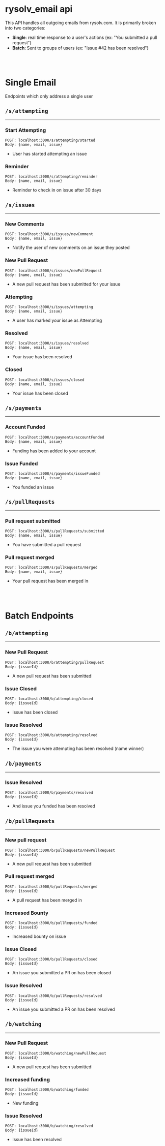 # rysolv_email api

This API handles all outgoing emails from rysolv.com. It is primarily broken into two categories:

-   <b>Single</b>: real time response to a user's actions (ex: "You submitted a pull request")
-   <b>Batch</b>: Sent to groups of users (ex: "Issue #42 has been resolved")

<br>
<br>

# Single Email

Endpoints which only address a single user

## `/s/attempting`

<hr>

### Start Attempting

```
POST: localhost:3000/s/attempting/started
Body: {name, email, issue}
```

-   User has started attempting an issue

### Reminder

```
POST: localhost:3000/s/attempting/reminder
Body: {name, email, issue}
```

-   Reminder to check in on issue after 30 days

## `/s/issues`

<hr>

### New Comments

```
POST: localhost:3000/s/issues/newComment
Body: {name, email, issue}
```

-   Notify the user of new comments on an issue they posted

### New Pull Request

```
POST: localhost:3000/s/issues/newPullRequest
Body: {name, email, issue}
```

-   A new pull request has been submitted for your issue

### Attempting

```
POST: localhost:3000/s/issues/attempting
Body: {name, email, issue}
```

-   A user has marked your issue as Attempting

### Resolved

```
POST: localhost:3000/s/issues/resolved
Body: {name, email, issue}
```

-   Your issue has been resolved

### Closed

```
POST: localhost:3000/s/issues/closed
Body: {name, email, issue}
```

-   Your issue has been closed

## `/s/payments`

<hr>

### Account Funded

```
POST: localhost:3000/s/payments/accountFunded
Body: {name, email, issue}
```

-   Funding has been added to your account

### Issue Funded

```
POST: localhost:3000/s/payments/issueFunded
Body: {name, email, issue}
```

-   You funded an issue

## `/s/pullRequests`

<hr>

### Pull request submitted

```
POST: localhost:3000/s/pullRequests/submitted
Body: {name, email, issue}
```

-   You have submitted a pull request

### Pull request merged

```
POST: localhost:3000/s/pullRequests/merged
Body: {name, email, issue}
```

-   Your pull request has been merged in

<br>
<br>

# Batch Endpoints

## `/b/attempting`

<hr>

### New Pull Request

```
POST: localhost:3000/b/attempting/pullRequest
Body: {issueId}
```

-   A new pull request has been submitted

### Issue Closed

```
POST: localhost:3000/b/attempting/closed
Body: {issueId}
```

-   Issue has been closed

### Issue Resolved

```
POST: localhost:3000/b/attempting/resolved
Body: {issueId}
```

-   The issue you were attempting has been resolved (name winner)

## `/b/payments`

<hr>

### Issue Resolved

```
POST: localhost:3000/b/payments/resolved
Body: {issueId}
```

-   And issue you funded has been resolved

## `/b/pullRequests`

<hr>

### New pull request

```
POST: localhost:3000/b/pullRequests/newPullRequest
Body: {issueId}
```

-   A new pull request has been submitted

### Pull request merged

```
POST: localhost:3000/b/pullRequests/merged
Body: {issueId}
```

-   A pull request has been merged in

### Increased Bounty

```
POST: localhost:3000/b/pullRequests/funded
Body: {issueId}
```

-   Increased bounty on issue

### Issue Closed

```
POST: localhost:3000/b/pullRequests/closed
Body: {issueId}
```

-   An issue you submitted a PR on has been closed

### Issue Resolved

```
POST: localhost:3000/b/pullRequests/resolved
Body: {issueId}
```

-   An issue you submitted a PR on has been resolved

## `/b/watching`

<hr>

### New Pull Request

```
POST: localhost:3000/b/watching/newPullRequest
Body: {issueId}
```

-   A new pull request has been submitted

### Increased funding

```
POST: localhost:3000/b/watching/funded
Body: {issueId}
```

-   New funding

### Issue Resolved

```
POST: localhost:3000/b/watching/resolved
Body: {issueId}
```

-   Issue has been resolved

